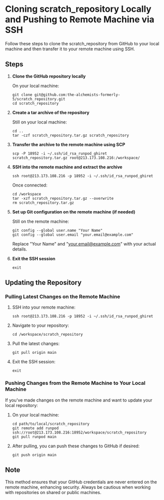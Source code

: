# Cloning scratch_repository Locally and Pushing to Remote Machine via SSH

Follow these steps to clone the scratch_repository from GitHub to your local machine and then transfer it to your remote machine using SSH.

## Steps

1. **Clone the GitHub repository locally**

   On your local machine:
   ```
   git clone git@github.com:the-alchemists-formerly-5/scratch_repository.git
   cd scratch_repository
   ```

2. **Create a tar archive of the repository**

   Still on your local machine:
   ```
   cd ..
   tar -czf scratch_repository.tar.gz scratch_repository
   ```

3. **Transfer the archive to the remote machine using SCP**

   ```
   scp -P 18952 -i ~/.ssh/id_rsa_runpod_ghiret scratch_repository.tar.gz root@213.173.108.216:/workspace/
   ```

4. **SSH into the remote machine and extract the archive**

   ```
   ssh root@213.173.108.216 -p 18952 -i ~/.ssh/id_rsa_runpod_ghiret
   ```

   Once connected:
   ```
   cd /workspace
   tar -xzf scratch_repository.tar.gz --overwrite
   rm scratch_repository.tar.gz
   ```

5. **Set up Git configuration on the remote machine (if needed)**

   Still on the remote machine:
   ```
   git config --global user.name "Your Name"
   git config --global user.email "your.email@example.com"
   ```

   Replace "Your Name" and "your.email@example.com" with your actual details.

6. **Exit the SSH session**

   ```
   exit
   ```

## Updating the Repository

### Pulling Latest Changes on the Remote Machine

1. SSH into your remote machine:
   ```
   ssh root@213.173.108.216 -p 18952 -i ~/.ssh/id_rsa_runpod_ghiret
   ```

2. Navigate to your repository:
   ```
   cd /workspace/scratch_repository
   ```

3. Pull the latest changes:
   ```
   git pull origin main
   ```

4. Exit the SSH session:
   ```
   exit
   ```

### Pushing Changes from the Remote Machine to Your Local Machine

If you've made changes on the remote machine and want to update your local repository:

1. On your local machine:
   ```
   cd path/to/local/scratch_repository
   git remote add runpod ssh://root@213.173.108.216:18952/workspace/scratch_repository
   git pull runpod main
   ```

2. After pulling, you can push these changes to GitHub if desired:
   ```
   git push origin main
   ```

## Note

This method ensures that your GitHub credentials are never entered on the remote machine, enhancing security. Always be cautious when working with repositories on shared or public machines.
